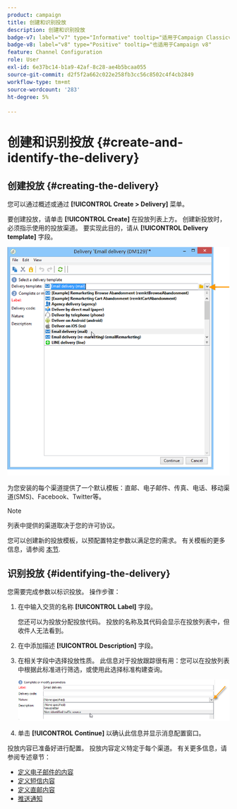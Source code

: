 ```yaml
---
product: campaign
title: 创建和识别投放
description: 创建和识别投放
badge-v7: label="v7" type="Informative" tooltip="适用于Campaign Classicv7"
badge-v8: label="v8" type="Positive" tooltip="也适用于Campaign v8"
feature: Channel Configuration
role: User
exl-id: 6e37bc14-b1a9-42af-8c28-ae4b5bcaa055
source-git-commit: d2f5f2a662c022e258fb3cc56c8502c4f4cb2849
workflow-type: tm+mt
source-wordcount: '283'
ht-degree: 5%

---
```


# 创建和识别投放 {#create-and-identify-the-delivery}

## 创建投放 {#creating-the-delivery}

您可以通过概述或通过 **[!UICONTROL Create > Delivery]** 菜单。


要创建投放，请单击 **[!UICONTROL Create]** 在投放列表上方。 创建新投放时，必须指示使用的投放渠道。 要实现此目的，请从 **[!UICONTROL Delivery template]** 字段。

![](assets/s_ncs_user_wizard_email01_1.png)

为您安装的每个渠道提供了一个默认模板：直邮、电子邮件、传真、电话、移动渠道(SMS)、Facebook、Twitter等。

>[!NOTE]
>
>列表中提供的渠道取决于您的许可协议。

您可以创建新的投放模板，以预配置特定参数以满足您的需求。 有关模板的更多信息，请参阅 [本节](about-templates.md).

## 识别投放 {#identifying-the-delivery}

您需要完成参数以标识投放。 操作步骤：

1. 在中输入交货的名称 **[!UICONTROL Label]** 字段。

   您还可以为投放分配投放代码。 投放的名称及其代码会显示在投放列表中，但收件人无法看到。

1. 在中添加描述 **[!UICONTROL Description]** 字段。
1. 在相关字段中选择投放性质。 此信息对于投放跟踪很有用：您可以在投放列表中根据此标准进行筛选，或使用此选择标准构建查询。

   ![](assets/s_ncs_user_email_del_nature.png)

1. 单击 **[!UICONTROL Continue]** 以确认此信息并显示消息配置窗口。

投放内容已准备好进行配置。 投放内容定义特定于每个渠道。 有关更多信息，请参阅专述章节：

* [定义电子邮件的内容](defining-the-email-content.md)
* [定义短信内容](sms-create.md#defining-the-sms-content)
* [定义直邮内容](defining-the-direct-mail-content.md)
* [推送通知](about-mobile-app-channel.md)

